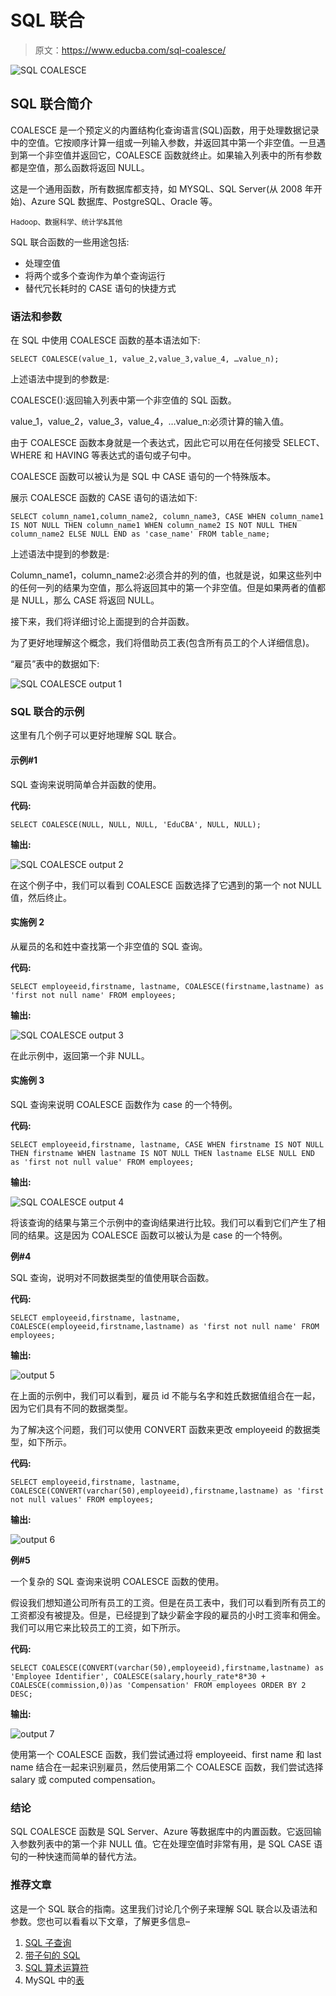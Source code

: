 # SQL 联合

> 原文：<https://www.educba.com/sql-coalesce/>

![SQL COALESCE](img/d9663f56227a2ee866d90e3b59f4e2e2.png)



## SQL 联合简介

COALESCE 是一个预定义的内置结构化查询语言(SQL)函数，用于处理数据记录中的空值。它按顺序计算一组或一列输入参数，并返回其中第一个非空值。一旦遇到第一个非空值并返回它，COALESCE 函数就终止。如果输入列表中的所有参数都是空值，那么函数将返回 NULL。

这是一个通用函数，所有数据库都支持，如 MYSQL、SQL Server(从 2008 年开始)、Azure SQL 数据库、PostgreSQL、Oracle 等。

<small>Hadoop、数据科学、统计学&其他</small>

SQL 联合函数的一些用途包括:

*   处理空值
*   将两个或多个查询作为单个查询运行
*   替代冗长耗时的 CASE 语句的快捷方式

### 语法和参数

在 SQL 中使用 COALESCE 函数的基本语法如下:

`SELECT COALESCE(value_1, value_2,value_3,value_4, …value_n);`

上述语法中提到的参数是:

COALESCE():返回输入列表中第一个非空值的 SQL 函数。

value_1，value_2，value_3，value_4，…value_n:必须计算的输入值。

由于 COALESCE 函数本身就是一个表达式，因此它可以用在任何接受 SELECT、WHERE 和 HAVING 等表达式的语句或子句中。

COALESCE 函数可以被认为是 SQL 中 CASE 语句的一个特殊版本。

展示 COALESCE 函数的 CASE 语句的语法如下:

`SELECT column_name1,column_name2, column_name3,
CASE
WHEN column_name1 IS NOT NULL THEN column_name1
WHEN column_name2 IS NOT NULL THEN column_name2 ELSE NULL
END as 'case_name'
FROM table_name;`

上述语法中提到的参数是:

Column_name1，column_name2:必须合并的列的值，也就是说，如果这些列中的任何一列的结果为空值，那么将返回其中的第一个非空值。但是如果两者的值都是 NULL，那么 CASE 将返回 NULL。

接下来，我们将详细讨论上面提到的合并函数。

为了更好地理解这个概念，我们将借助员工表(包含所有员工的个人详细信息)。

“雇员”表中的数据如下:

![SQL COALESCE output 1](img/afcd34786a5accb191cc22c643527434.png)



### SQL 联合的示例

这里有几个例子可以更好地理解 SQL 联合。

#### 示例#1

SQL 查询来说明简单合并函数的使用。

**代码:**

`SELECT COALESCE(NULL, NULL, NULL, 'EduCBA', NULL, NULL);`

**输出:**

![SQL COALESCE output 2](img/802bd570506ef60c0ca2d533de60f978.png)



在这个例子中，我们可以看到 COALESCE 函数选择了它遇到的第一个 not NULL 值，然后终止。

#### 实施例 2

从雇员的名和姓中查找第一个非空值的 SQL 查询。

**代码:**

`SELECT employeeid,firstname, lastname,
COALESCE(firstname,lastname) as 'first not null name'
FROM employees;`

**输出:**

![SQL COALESCE output 3](img/27664dd6b3c24b3b294bb6633ea0e079.png)



在此示例中，返回第一个非 NULL。

#### 实施例 3

SQL 查询来说明 COALESCE 函数作为 case 的一个特例。

**代码:**

`SELECT employeeid,firstname, lastname,
CASE
WHEN firstname IS NOT NULL THEN firstname
WHEN lastname IS NOT NULL THEN lastname ELSE NULL
END as 'first not null value'
FROM employees;`

**输出:**

![SQL COALESCE output 4](img/7e37c0a000354d0bef64af566035f4af.png)



将该查询的结果与第三个示例中的查询结果进行比较。我们可以看到它们产生了相同的结果。这是因为 COALESCE 函数可以被认为是 case 的一个特例。

**例#4**

SQL 查询，说明对不同数据类型的值使用联合函数。

**代码:**

`SELECT employeeid,firstname, lastname,
COALESCE(employeeid,firstname,lastname) as 'first not null name'
FROM employees;`

**输出:**

![output 5](img/9df62d22496e42f4ddcd2d86e4a60ff6.png)



在上面的示例中，我们可以看到，雇员 id 不能与名字和姓氏数据值组合在一起，因为它们具有不同的数据类型。

为了解决这个问题，我们可以使用 CONVERT 函数来更改 employeeid 的数据类型，如下所示。

**代码:**

`SELECT employeeid,firstname, lastname,
COALESCE(CONVERT(varchar(50),employeeid),firstname,lastname) as 'first not null values'
FROM employees;`

**输出:**

![output 6](img/5134f66d9e945c8e579e59ec0e98a17f.png)



**例#5**

一个复杂的 SQL 查询来说明 COALESCE 函数的使用。

假设我们想知道公司所有员工的工资。但是在员工表中，我们可以看到所有员工的工资都没有被提及。但是，已经提到了缺少薪金字段的雇员的小时工资率和佣金。我们可以用它来比较员工的工资，如下所示。

**代码:**

`SELECT COALESCE(CONVERT(varchar(50),employeeid),firstname,lastname) as 'Employee Identifier',
COALESCE(salary,hourly_rate*8*30 + COALESCE(commission,0))as 'Compensation'
FROM employees
ORDER BY 2 DESC;`

**输出:**

![output 7](img/4ce78e356323ef45bab4558131661f7e.png)



使用第一个 COALESCE 函数，我们尝试通过将 employeeid、first name 和 last name 结合在一起来识别雇员，然后使用第二个 COALESCE 函数，我们尝试选择 salary 或 computed compensation。

### 结论

SQL COALESCE 函数是 SQL Server、Azure 等数据库中的内置函数。它返回输入参数列表中的第一个非 NULL 值。它在处理空值时非常有用，是 SQL CASE 语句的一种快速而简单的替代方法。

### 推荐文章

这是一个 SQL 联合的指南。这里我们讨论几个例子来理解 SQL 联合以及语法和参数。您也可以看看以下文章，了解更多信息–

1.  [SQL 子查询](https://www.educba.com/sql-subquery/)
2.  [带子句的 SQL](https://www.educba.com/sql-with-clause/)
3.  [SQL 算术运算符](https://www.educba.com/sql-arithmetic-operators/)
4.  MySQL 中的[表](https://www.educba.com/table-in-mysql/)






